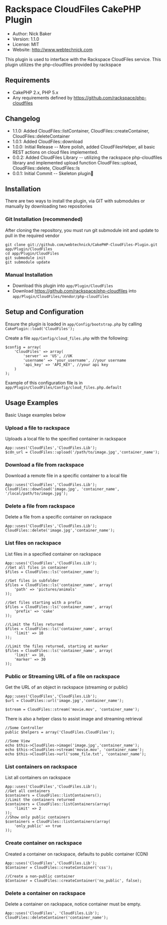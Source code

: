 # Rackspace CloudFiles CakePHP Plugin
* Author: Nick Baker
* Version: 1.1.0
* License: MIT
* Website: <http://www.webtechnick.com>

This plugin is used to interface with the Rackspace CloudFiles service.  This plugin utilizes the php-cloudfiles provided by rackspace

## Requirements

* CakePHP 2.x, PHP 5.x
* Any requirements defined by <https://github.com/rackspace/php-cloudfiles>

## Changelog
* 1.1.0:  Added CloudFiles::listContainer, CloudFiles::createContainer, CloudFiles::deleteContainer
* 1.0.1:  Added CloudFiles::download
* 1.0.0:  Initial Release -- More polish, added CloudFilesHelper, all basic REST actions on cloud files implemented.
* 0.0.2: 	Added CloudFiles Library -- utilizing the rackspace php-cloudfiles library and implemented upload function 
					CloudFiles::upload, CloudFiles::delete, CloudFiles::ls
* 0.0.1: 	Initial Commit -- Skeleton plugin

## Installation

There are two ways to install the plugin, via GIT with submodules or manually by downloading two repositories

### Git Installation (recommended)

After cloning the repository, you must run git submodule init and update to pull in the required vendor

	git clone git://github.com/webtechnick/CakePHP-CloudFiles-Plugin.git app/Plugin/CloudFiles
	cd app/Plugin/CloudFiles
	git submodule init
	git submodule update
	
### Manual Installation

* Download this plugin into `app/Plugin/CloudFiles`
* Download <https://github.com/rackspace/php-cloudfiles> into `app/Plugin/CloudFiles/Vendor/php-cloudfiles`

## Setup and Configuration

Ensure the plugin is loaded in `app/Config/bootstrap.php` by calling `CakePlugin::load('CloudFiles');`

Create a file `app/Config/cloud_files.php` with the following:

	$config = array(
		'CloudFiles' => array(
			'server' => 'US', //UK
			'username' => 'your_username', //your username
			'api_key' => 'API_KEY', //your api key
		)
	);

Example of this configuration file is in `app/Plugin/CloudFiles/Config/cloud_files.php.default`

## Usage Examples

Basic Usage examples below

### Upload a file to rackspace

Uploads a local file to the specified container in rackspace

	App::uses('CloudFiles','CloudFiles.Lib');
	$cdn_url = CloudFiles::upload('/path/to/image.jpg','container_name');
	
### Download a file from rackspace

Download a remote file in a specific container to a local file

	App::uses('CloudFiles','CloudFiles.Lib');
	CloudFiles::download('image.jpg', 'container_name', '/local/path/to/image.jpg');
	
### Delete a file from rackspace

Delete a file from a specific container on rackspace

	App::uses('CloudFiles','CloudFiles.Lib');
	CloudFiles::delete('image.jpg','container_name');
	
### List files on rackspace

List files in a specified container on rackspace

	App::uses('CloudFiles','CloudFiles.Lib');
	//Get all files in container
	$files = CloudFiles::ls('container_name');
	
	//Get files in subfolder
	$files = CloudFiles::ls('container_name', array(
		'path' => 'pictures/animals'
	));
	
	//Get files starting with a prefix
	$files = CloudFiles::ls('container_name', array(
		'prefix' => 'cake'
	));
	
	//Limit the files returned
	$files = CloudFiles::ls('container_name', array(
		'limit' => 10
	));
	
	//Limit the files returned, starting at marker
	$files = CloudFiles::ls('container_name', array(
		'limit' => 10,
		'marker' => 30
	));
	
### Public or Streaming URL of a file on rackspace

Get the URL of an object in rackspace (streaming or public)

	App::uses('CloudFiles','CloudFiles.Lib');
	$url = CloudFiles::url('image.jpg','container_name');
	
	$stream = CloudFiles::stream('movie.mov', 'container_name');
	
There is also a helper class to assist image and streaming retrieval

	//Some Controller
	public $helpers = array('CloudFiles.CloudFiles');
	
	//Some View
	echo $this->CloudFiles->image('image.jpg','container_name');
	echo $this->CloudFiles->stream('movie.mov', 'container_name');
	echo $this->CloudFiles->url('some_file.txt', 'container_name');
	
### List containers on rackspace

List all containers on rackspace

	App::uses('CloudFiles','CloudFiles.Lib');
	//Get all containers
	$containers = CloudFiles::listContainers();
	//Limit the containers returned
	$containers = CloudFiles::listContainers(array(
		'limit' => 2
	));
	//Show only public containers
	$containers = CloudFiles::listContainers(array(
		'only_public' => true
	));
	
### Create container on rackspace

Created a container on rackspace, defaults to public container (CDN)

	App::uses('CloudFiles','CloudFiles.Lib');
	$Container = CloudFiles::createContainer('css');
	
	//Create a non-public container
	$Container = CloudFiles::createContainer('no_public', false);
	
### Delete a container on rackspace

Delete a container on rackspace, notice container must be empty.

	App::uses('CloudFiles', 'CloudFiles.Lib');
	CloudFiles::deleteContainer('container_name');
